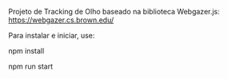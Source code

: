 Projeto de Tracking de Olho baseado na biblioteca Webgazer.js: https://webgazer.cs.brown.edu/

Para instalar e iniciar, use:

npm install

npm run start